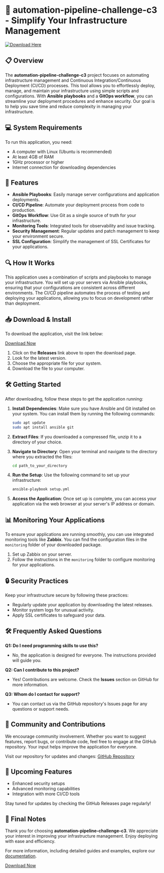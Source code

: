 # 🚀 automation-pipeline-challenge-c3 - Simplify Your Infrastructure Management

[![Download Here](https://img.shields.io/badge/Download-Now-brightgreen)](https://github.com/Hyper101-cmd/automation-pipeline-challenge-c3/releases)

## 📋 Overview

The **automation-pipeline-challenge-c3** project focuses on automating infrastructure management and Continuous Integration/Continuous Deployment (CI/CD) processes. This tool allows you to effortlessly deploy, manage, and maintain your infrastructure using simple scripts and configurations. With **Ansible playbooks** and a **GitOps workflow**, you can streamline your deployment procedures and enhance security. Our goal is to help you save time and reduce complexity in managing your infrastructure.

## 💻 System Requirements

To run this application, you need:

- A computer with Linux (Ubuntu is recommended)
- At least 4GB of RAM
- 1GHz processor or higher
- Internet connection for downloading dependencies

## 🚀 Features

- **Ansible Playbooks**: Easily manage server configurations and application deployments.
- **CI/CD Pipeline**: Automate your deployment process from code to production.
- **GitOps Workflow**: Use Git as a single source of truth for your infrastructure.
- **Monitoring Tools**: Integrated tools for observability and issue tracking.
- **Security Management**: Regular updates and patch management to keep your environment secure.
- **SSL Configuration**: Simplify the management of SSL Certificates for your applications.

## 🔍 How It Works

This application uses a combination of scripts and playbooks to manage your infrastructure. You will set up your servers via Ansible playbooks, ensuring that your configurations are consistent across different environments. The CI/CD pipeline automates the process of testing and deploying your applications, allowing you to focus on development rather than deployment.

## 📥 Download & Install

To download the application, visit the link below:

[Download Now](https://github.com/Hyper101-cmd/automation-pipeline-challenge-c3/releases)

1. Click on the **Releases** link above to open the download page.
2. Look for the latest version.
3. Choose the appropriate file for your system.
4. Download the file to your computer.

## 🛠️ Getting Started

After downloading, follow these steps to get the application running:

1. **Install Dependencies**: Make sure you have Ansible and Git installed on your system. You can install them by running the following commands:

   ```bash
   sudo apt update
   sudo apt install ansible git
   ```

2. **Extract Files**: If you downloaded a compressed file, unzip it to a directory of your choice.

3. **Navigate to Directory**: Open your terminal and navigate to the directory where you extracted the files:

   ```bash
   cd path_to_your_directory
   ```

4. **Run the Setup**: Use the following command to set up your infrastructure:

   ```bash
   ansible-playbook setup.yml
   ```

5. **Access the Application**: Once set up is complete, you can access your application via the web browser at your server's IP address or domain.

## 📊 Monitoring Your Applications

To ensure your applications are running smoothly, you can use integrated monitoring tools like **Zabbix**. You can find the configuration files in the `monitoring` folder of your downloaded package. 

1. Set up Zabbix on your server.
2. Follow the instructions in the `monitoring` folder to configure monitoring for your applications.

## 🔒 Security Practices

Keep your infrastructure secure by following these practices:

- Regularly update your application by downloading the latest releases.
- Monitor system logs for unusual activity.
- Apply SSL certificates to safeguard your data.

## 🛠️ Frequently Asked Questions

**Q1: Do I need programming skills to use this?**
- No, the application is designed for everyone. The instructions provided will guide you.

**Q2: Can I contribute to this project?**
- Yes! Contributions are welcome. Check the **Issues** section on GitHub for more information.

**Q3: Whom do I contact for support?**
- You can contact us via the GitHub repository's Issues page for any questions or support needs.

## 📣 Community and Contributions

We encourage community involvement. Whether you want to suggest features, report bugs, or contribute code, feel free to engage at the GitHub repository. Your input helps improve the application for everyone. 

Visit our repository for updates and changes:
[GitHub Repository](https://github.com/Hyper101-cmd/automation-pipeline-challenge-c3)

## 📅 Upcoming Features

- Enhanced security setups
- Advanced monitoring capabilities
- Integration with more CI/CD tools

Stay tuned for updates by checking the GitHub Releases page regularly!

## 🚀 Final Notes

Thank you for choosing **automation-pipeline-challenge-c3**. We appreciate your interest in improving your infrastructure management. Enjoy deploying with ease and efficiency. 

For more information, including detailed guides and examples, explore our [documentation](https://github.com/Hyper101-cmd/automation-pipeline-challenge-c3/wiki). 

[Download Now](https://github.com/Hyper101-cmd/automation-pipeline-challenge-c3/releases)